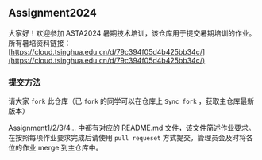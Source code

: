 ## Assignment2024

大家好！欢迎参加 ASTA2024 暑期技术培训，该仓库用于提交暑期培训的作业。所有暑培资料链接： [https://cloud.tsinghua.edu.cn/d/79c394f05d4b425bb34c/](https://cloud.tsinghua.edu.cn/d/79c394f05d4b425bb34c/)

### 提交方法

请大家 `fork` 此仓库（已 `fork` 的同学可以在仓库上 `Sync fork` ，获取主仓库最新版本）

Assignment1/2/3/4... 中都有对应的 README.md 文件，该文件简述作业要求。在按照每项作业要求完成后请使用 `pull requeset` 方式提交，管理员会及时将各位的作业 merge 到主仓库中。

